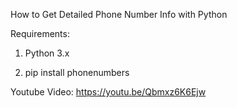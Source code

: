 How to Get Detailed Phone Number Info with Python

Requirements:

1. Python 3.x

2. pip install phonenumbers

Youtube Video: https://youtu.be/Qbmxz6K6Ejw
